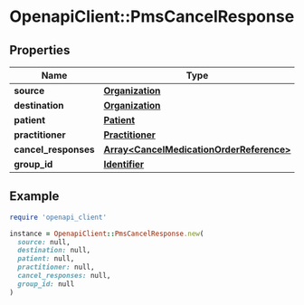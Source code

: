 # OpenapiClient::PmsCancelResponse

## Properties

| Name | Type | Description | Notes |
| ---- | ---- | ----------- | ----- |
| **source** | [**Organization**](Organization.md) |  |  |
| **destination** | [**Organization**](Organization.md) |  |  |
| **patient** | [**Patient**](Patient.md) |  |  |
| **practitioner** | [**Practitioner**](Practitioner.md) |  |  |
| **cancel_responses** | [**Array&lt;CancelMedicationOrderReference&gt;**](CancelMedicationOrderReference.md) |  |  |
| **group_id** | [**Identifier**](Identifier.md) |  | [optional] |

## Example

```ruby
require 'openapi_client'

instance = OpenapiClient::PmsCancelResponse.new(
  source: null,
  destination: null,
  patient: null,
  practitioner: null,
  cancel_responses: null,
  group_id: null
)
```

